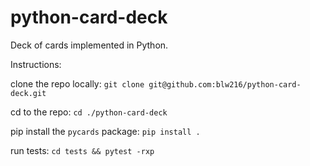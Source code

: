 # python-card-deck
Deck of cards implemented in Python. 

Instructions:

clone the repo locally: `git clone git@github.com:blw216/python-card-deck.git`

cd to the repo: `cd ./python-card-deck`

pip install the `pycards` package: `pip install .`

run tests: `cd tests && pytest -rxp`
